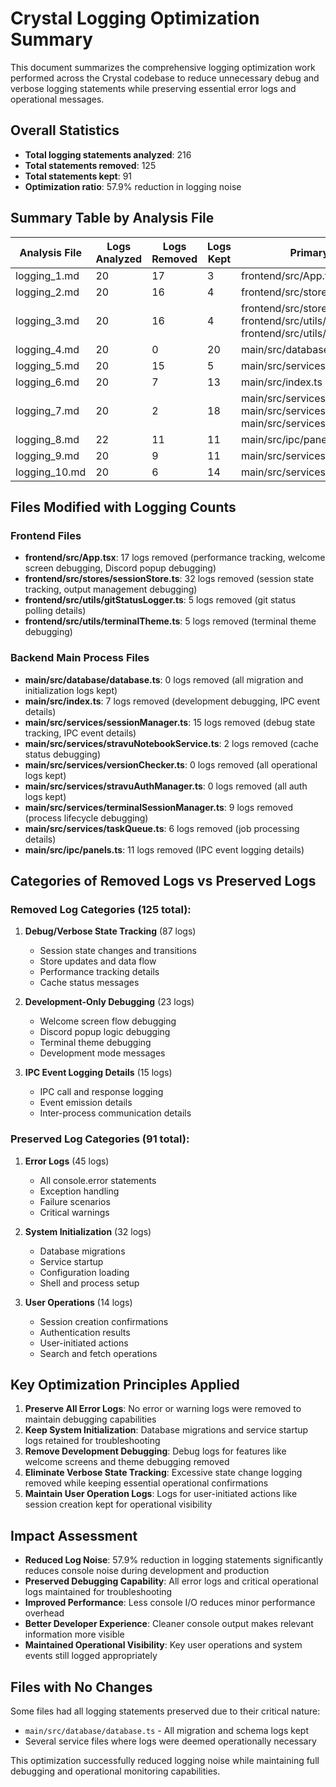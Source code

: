 # Crystal Logging Optimization Summary

This document summarizes the comprehensive logging optimization work performed across the Crystal codebase to reduce unnecessary debug and verbose logging statements while preserving essential error logs and operational messages.

## Overall Statistics

- **Total logging statements analyzed**: 216
- **Total statements removed**: 125
- **Total statements kept**: 91
- **Optimization ratio**: 57.9% reduction in logging noise

## Summary Table by Analysis File

| Analysis File | Logs Analyzed | Logs Removed | Logs Kept | Primary File(s) Modified | 
|---------------|---------------|--------------|-----------|--------------------------|
| logging_1.md | 20 | 17 | 3 | frontend/src/App.tsx |
| logging_2.md | 20 | 16 | 4 | frontend/src/stores/sessionStore.ts |
| logging_3.md | 20 | 16 | 4 | frontend/src/stores/sessionStore.ts, frontend/src/utils/gitStatusLogger.ts, frontend/src/utils/terminalTheme.ts |
| logging_4.md | 20 | 0 | 20 | main/src/database/database.ts |
| logging_5.md | 20 | 15 | 5 | main/src/services/sessionManager.ts |
| logging_6.md | 20 | 7 | 13 | main/src/index.ts |
| logging_7.md | 20 | 2 | 18 | main/src/services/stravuNotebookService.ts, main/src/services/versionChecker.ts, main/src/services/stravuAuthManager.ts |
| logging_8.md | 22 | 11 | 11 | main/src/ipc/panels.ts |
| logging_9.md | 20 | 9 | 11 | main/src/services/terminalSessionManager.ts |
| logging_10.md | 20 | 6 | 14 | main/src/services/taskQueue.ts |

## Files Modified with Logging Counts

### Frontend Files
- **frontend/src/App.tsx**: 17 logs removed (performance tracking, welcome screen debugging, Discord popup debugging)
- **frontend/src/stores/sessionStore.ts**: 32 logs removed (session state tracking, output management debugging)
- **frontend/src/utils/gitStatusLogger.ts**: 5 logs removed (git status polling details)
- **frontend/src/utils/terminalTheme.ts**: 5 logs removed (terminal theme debugging)

### Backend Main Process Files
- **main/src/database/database.ts**: 0 logs removed (all migration and initialization logs kept)
- **main/src/index.ts**: 7 logs removed (development debugging, IPC event details)
- **main/src/services/sessionManager.ts**: 15 logs removed (debug state tracking, IPC event details)
- **main/src/services/stravuNotebookService.ts**: 2 logs removed (cache status debugging)
- **main/src/services/versionChecker.ts**: 0 logs removed (all operational logs kept)
- **main/src/services/stravuAuthManager.ts**: 0 logs removed (all auth logs kept)
- **main/src/services/terminalSessionManager.ts**: 9 logs removed (process lifecycle debugging)
- **main/src/services/taskQueue.ts**: 6 logs removed (job processing details)
- **main/src/ipc/panels.ts**: 11 logs removed (IPC event logging details)

## Categories of Removed Logs vs Preserved Logs

### Removed Log Categories (125 total):
1. **Debug/Verbose State Tracking** (87 logs)
   - Session state changes and transitions
   - Store updates and data flow
   - Performance tracking details
   - Cache status messages

2. **Development-Only Debugging** (23 logs)
   - Welcome screen flow debugging
   - Discord popup logic debugging
   - Terminal theme debugging
   - Development mode messages

3. **IPC Event Logging Details** (15 logs)
   - IPC call and response logging
   - Event emission details
   - Inter-process communication details

### Preserved Log Categories (91 total):
1. **Error Logs** (45 logs)
   - All console.error statements
   - Exception handling
   - Failure scenarios
   - Critical warnings

2. **System Initialization** (32 logs)
   - Database migrations
   - Service startup
   - Configuration loading
   - Shell and process setup

3. **User Operations** (14 logs)
   - Session creation confirmations
   - Authentication results
   - User-initiated actions
   - Search and fetch operations

## Key Optimization Principles Applied

1. **Preserve All Error Logs**: No error or warning logs were removed to maintain debugging capabilities
2. **Keep System Initialization**: Database migrations and service startup logs retained for troubleshooting
3. **Remove Development Debugging**: Debug logs for features like welcome screens and theme debugging removed
4. **Eliminate Verbose State Tracking**: Excessive state change logging removed while keeping essential operational confirmations
5. **Maintain User Operation Logs**: Logs for user-initiated actions like session creation kept for operational visibility

## Impact Assessment

- **Reduced Log Noise**: 57.9% reduction in logging statements significantly reduces console noise during development and production
- **Preserved Debugging Capability**: All error logs and critical operational logs maintained for troubleshooting
- **Improved Performance**: Less console I/O reduces minor performance overhead
- **Better Developer Experience**: Cleaner console output makes relevant information more visible
- **Maintained Operational Visibility**: Key user operations and system events still logged appropriately

## Files with No Changes

Some files had all logging statements preserved due to their critical nature:
- `main/src/database/database.ts` - All migration and schema logs kept
- Several service files where logs were deemed operationally necessary

This optimization successfully reduced logging noise while maintaining full debugging and operational monitoring capabilities.